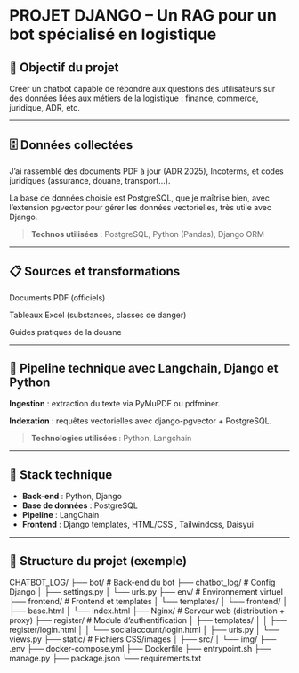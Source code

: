 # PROJET DJANGO – Un RAG pour un bot spécialisé en logistique

## 🎯 Objectif du projet

Créer un chatbot capable de répondre aux questions des utilisateurs sur des données liées
aux métiers de la logistique : finance, commerce, juridique, ADR, etc.

---

## 🗄️ Données collectées

J’ai rassemblé des documents PDF à jour (ADR 2025), Incoterms, et codes juridiques (assurance, douane, transport…).

La base de données choisie est PostgreSQL, que je maîtrise bien, avec l’extension pgvector pour gérer les données vectorielles, très utile avec Django.

> **Technos utilisées** : PostgreSQL, Python (Pandas), Django ORM

---

## 📋 Sources et transformations

Documents PDF (officiels)

Tableaux Excel (substances, classes de danger)

Guides pratiques de la douane

---

## 🔄 Pipeline technique avec Langchain, Django et Python

**Ingestion** : extraction du texte via PyMuPDF ou pdfminer.

**Indexation** : requêtes vectorielles avec django-pgvector + PostgreSQL.

> **Technologies utilisées** : Python, Langchain

---

## 🚀 Stack technique

- **Back-end** : Python, Django
- **Base de données** : PostgreSQL
- **Pipeline** : LangChain
- **Frontend** : Django templates, HTML/CSS , Tailwindcss, Daisyui

---

## 📁 Structure du projet (exemple)

CHATBOT_LOG/
├── bot/ # Back-end du bot
├── chatbot_log/ # Config Django
│ ├── settings.py
│ └── urls.py
├── env/ # Environnement virtuel
├── frontend/ # Frontend et templates
│ └── templates/
│ └── frontend/
│ ├── base.html
│ └── index.html
├── Nginx/ # Serveur web (distribution + proxy)
├── register/ # Module d’authentification
│ ├── templates/
│ │ ├── register/login.html
│ │ └── socialaccount/login.html
│ ├── urls.py
│ └── views.py
├── static/ # Fichiers CSS/images
│ ├── src/
│ └── img/
├── .env
├── docker-compose.yml
├── Dockerfile
├── entrypoint.sh
├── manage.py
├── package.json
└── requirements.txt
